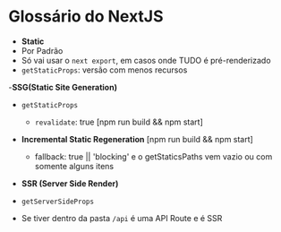 # Glossário do NextJS

 - **Static**
  - Por Padrão
  - Só vai usar o `next export`, em casos onde TUDO é pré-renderizado
  - `getStaticProps`: versão com menos recursos

 -**SSG(Static Site Generation)**
  - `getStaticProps`
    - `revalidate`: true [npm run build && npm start]
  - **Incremental Static Regeneration** [npm run build && npm start]
    - fallback: true || 'blocking' e o getStaticsPaths vem vazio ou com somente alguns itens

 - **SSR (Server Side Render)**
  - `getServerSideProps`
  - Se tiver dentro da pasta `/api` é uma API Route e é SSR


